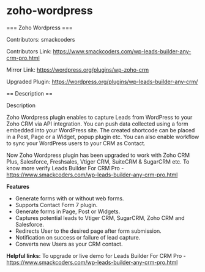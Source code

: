 # zoho-wordpress

=== Zoho Wordpress ===

Contributors: smackcoders

Contributors Link: https://www.smackcoders.com/wp-leads-builder-any-crm-pro.html

Mirror Link: https://wordpress.org/plugins/wp-zoho-crm

Upgraded Plugin: https://wordpress.org/plugins/wp-leads-builder-any-crm/

== Description ==

Description

Zoho Wordpress plugin enables to capture Leads from WordPress to your Zoho CRM via API integration. You can push data collected using a form embedded into your WordPress site. The created shortcode can be placed in a Post, Page or a Widget, popup plugin etc. You can also enable workflow to sync your WordPress users to your CRM as Contact. 

Now Zoho Wordpress plugin has been upgraded to work with Zoho CRM Plus, Salesforce, Freshsales, Vtiger CRM, SuiteCRM & SugarCRM etc.  To know more verify Leads Builder For CRM Pro - https://www.smackcoders.com/wp-leads-builder-any-crm-pro.html

**Features**
 
* Generate forms with or without web forms.
* Supports Contact Form 7 plugin.
* Generate forms in Page, Post or Widgets.
* Captures potential leads to Vtiger CRM, SugarCRM, Zoho CRM and Salesforce.
* Redirects User to the desired page after form submission.
* Notification on success or failure of lead capture.
* Converts new Users as your CRM contact.

**Helpful links:**
To upgrade or live demo for Leads Builder For CRM Pro - https://www.smackcoders.com/wp-leads-builder-any-crm-pro.html
